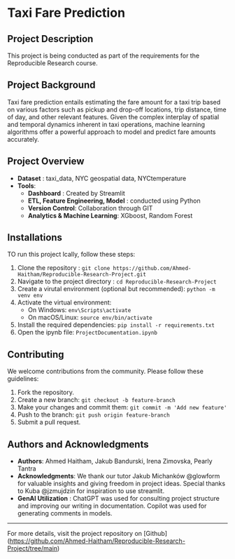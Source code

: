 # Taxi Fare Prediction

## Project Description
This project is being conducted as part of the requirements for the Reproducible Research course.

## Project Background
Taxi fare prediction entails estimating the fare amount for a taxi trip based on various factors such as pickup and drop-off locations, trip distance, time of day, and other relevant features. Given the complex interplay of spatial and temporal dynamics inherent in taxi operations, machine learning algorithms offer a powerful approach to model and predict fare amounts accurately.

## Project Overview
- **Dataset** : taxi_data, NYC geospatial data, NYCtemperature
- **Tools**:
  - **Dashboard** : Created by Streamlit
  - **ETL, Feature Engineering, Model** : conducted using Python
  - **Version Control**: Collaboration through GIT
  - **Analytics & Machine Learning**: XGboost, Random Forest
 
## Installations
TO run this project lcally, follow these steps:
1. Clone the repository : `git clone https://github.com/Ahmed-Haitham/Reproducible-Research-Project.git`
2. Navigate to the project directory : `cd Reproducible-Research-Project`
3. Create a virutal environment (optional but recommended): `python -m venv env`
4. Activate the virtual environment:
   - On Windows: `env\Scripts\activate`
   - On macOS/Linux: `source env/bin/activate`
5. Install the required dependencies: `pip install -r requirements.txt`
6. Open the ipynb file: `ProjectDocumentation.ipynb`

## Contributing
We welcome contributions from the community. Please follow these guidelines:
1. Fork the repository.
2. Create a new branch: `git checkout -b feature-branch`
3. Make your changes and commit them: `git commit -m 'Add new feature'`
4. Push to the branch: `git push origin feature-branch`
5. Submit a pull request.

## Authors and Acknowledgments
- **Authors**: Ahmed Haitham, Jakub Bandurski, Irena Zimovska, Pearly Tantra
- **Acknowledgments**: We thank our tutor Jakub Michanków @glowform for valuable insights and giving freedom in project ideas. Special thanks to Kuba @jzmujdzin for inspiration to use streamlit.
- **GenAI Utilization** : ChatGPT was used for consulting project structure and improving our writing in documentation. Copilot was used for generating comments in models.
---
For more details, visit the project repository on [Github]
(https://github.com/Ahmed-Haitham/Reproducible-Research-Project/tree/main)


  

